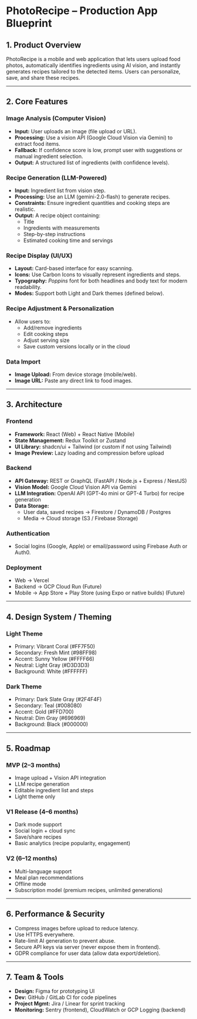 # **PhotoRecipe – Production App Blueprint**

## 1. Product Overview

PhotoRecipe is a mobile and web application that lets users upload food photos, automatically identifies ingredients using AI vision, and instantly generates recipes tailored to the detected items. Users can personalize, save, and share these recipes.

---

## 2. Core Features

### Image Analysis (Computer Vision)

- **Input:** User uploads an image (file upload or URL).
- **Processing:** Use a vision API (Google Cloud Vision via Gemini) to extract food items.
- **Fallback:** If confidence score is low, prompt user with suggestions or manual ingredient selection.
- **Output:** A structured list of ingredients (with confidence levels).

### Recipe Generation (LLM-Powered)

- **Input:** Ingredient list from vision step.
- **Processing:** Use an LLM (gemini-2.0-flash) to generate recipes.
- **Constraints:** Ensure ingredient quantities and cooking steps are realistic.
- **Output:** A recipe object containing:
  - Title
  - Ingredients with measurements
  - Step-by-step instructions
  - Estimated cooking time and servings

### Recipe Display (UI/UX)

- **Layout:** Card-based interface for easy scanning.
- **Icons:** Use Carbon Icons to visually represent ingredients and steps.
- **Typography:** _Poppins_ font for both headlines and body text for modern readability.
- **Modes:** Support both Light and Dark themes (defined below).

### Recipe Adjustment & Personalization

- Allow users to:
  - Add/remove ingredients
  - Edit cooking steps
  - Adjust serving size
  - Save custom versions locally or in the cloud

### Data Import

- **Image Upload:** From device storage (mobile/web).
- **Image URL:** Paste any direct link to food images.

---

## 3. Architecture

### Frontend

- **Framework:** React (Web) + React Native (Mobile)
- **State Management:** Redux Toolkit or Zustand
- **UI Library:** shadcn/ui + Tailwind (or custom if not using Tailwind)
- **Image Preview:** Lazy loading and compression before upload

### Backend

- **API Gateway:** REST or GraphQL (FastAPI / Node.js + Express / NestJS)
- **Vision Model:** Google Cloud Vision API via Gemini
- **LLM Integration:** OpenAI API (GPT-4o mini or GPT-4 Turbo) for recipe generation
- **Data Storage:**
  - User data, saved recipes → Firestore / DynamoDB / Postgres
  - Media → Cloud storage (S3 / Firebase Storage)

### Authentication

- Social logins (Google, Apple) or email/password using Firebase Auth or Auth0.

### Deployment

- Web → Vercel
- Backend → GCP Cloud Run (Future)
- Mobile → App Store + Play Store (using Expo or native builds) (Future)

---

## 4. Design System / Theming

### Light Theme

- Primary: Vibrant Coral (#FF7F50)
- Secondary: Fresh Mint (#98FF98)
- Accent: Sunny Yellow (#FFFF66)
- Neutral: Light Gray (#D3D3D3)
- Background: White (#FFFFFF)

### Dark Theme

- Primary: Dark Slate Gray (#2F4F4F)
- Secondary: Teal (#008080)
- Accent: Gold (#FFD700)
- Neutral: Dim Gray (#696969)
- Background: Black (#000000)

---

## 5. Roadmap

### MVP (2–3 months)

- Image upload + Vision API integration
- LLM recipe generation
- Editable ingredient list and steps
- Light theme only

### V1 Release (4–6 months)

- Dark mode support
- Social login + cloud sync
- Save/share recipes
- Basic analytics (recipe popularity, engagement)

### V2 (6–12 months)

- Multi-language support
- Meal plan recommendations
- Offline mode
- Subscription model (premium recipes, unlimited generations)

---

## 6. Performance & Security

- Compress images before upload to reduce latency.
- Use HTTPS everywhere.
- Rate-limit AI generation to prevent abuse.
- Secure API keys via server (never expose them in frontend).
- GDPR compliance for user data (allow data export/deletion).

---

## 7. Team & Tools

- **Design:** Figma for prototyping UI
- **Dev:** GitHub / GitLab CI for code pipelines
- **Project Mgmt:** Jira / Linear for sprint tracking
- **Monitoring:** Sentry (frontend), CloudWatch or GCP Logging (backend)
